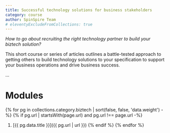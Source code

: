 ```yaml
---
title: Successful technology solutions for business stakeholders
category: course
author: SpinSpire Team
# eleventyExcludeFromCollections: true
---
```


*How to go about recruiting the right technology partner to build your biztech solution?*

This short course or series of articles outlines a battle-tested approach to getting others to build technology solutions to your specification to support your business operations and drive business success.

...

# Modules

{% for pg in collections.category.biztech | sort(false, false, 'data.weight') -%}
{% if pg.url | startsWith(page.url) and pg.url !== page.url -%}
1. [{{ pg.data.title }}]({{ pg.url | url }})
{% endif %}
{% endfor %}